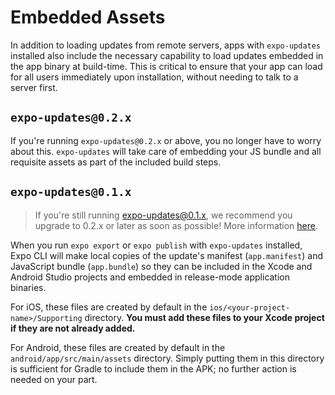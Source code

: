 # Embedded Assets

In addition to loading updates from remote servers, apps with `expo-updates` installed also include the necessary capability to load updates embedded in the app binary at build-time. This is critical to ensure that your app can load for all users immediately upon installation, without needing to talk to a server first.

## `expo-updates@0.2.x`

If you're running `expo-updates@0.2.x` or above, you no longer have to worry about this. `expo-updates` will take care of embedding your JS bundle and all requisite assets as part of the included build steps.

## `expo-updates@0.1.x`

> If you're still running expo-updates@0.1.x, we recommend you upgrade to 0.2.x or later as soon as possible! More information [here](https://blog.expo.dev/over-the-air-updates-from-expo-are-now-even-easier-to-use-376e2213fabf).

When you run `expo export` or `expo publish` with `expo-updates` installed, Expo CLI will make local copies of the update's manifest (`app.manifest`) and JavaScript bundle (`app.bundle`) so they can be included in the Xcode and Android Studio projects and embedded in release-mode application binaries.

For iOS, these files are created by default in the `ios/<your-project-name>/Supporting` directory. **You must add these files to your Xcode project if they are not already added.**

For Android, these files are created by default in the `android/app/src/main/assets` directory. Simply putting them in this directory is sufficient for Gradle to include them in the APK; no further action is needed on your part.
